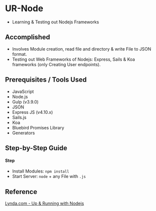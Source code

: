 # UR-Node

* Learning & Testing out Nodejs Frameworks

## Accomplished

* Involves Module creation, read file and directory & write File to JSON format.
* Testing out Web Frameworks of Nodejs: Express, Sails & Koa frameworks (only Creating User endpoints).

## Prerequisites / Tools Used

* JavaScript
* Node.js
* Gulp (v3.9.0)
* JSON
* Express JS (v4.10.x)
* Sails.js
* Koa
* Bluebird Promises Library
* Generators

## Step-by-Step Guide

#### Step
* Install Modules: `npm install`
* Start Server: `node` + any File with `.js`

## Reference
[Lynda.com - Up & Running with Nodejs](http://www.lynda.com/Node-js-tutorials/Up-Running-Node-js/370605-2.html)
